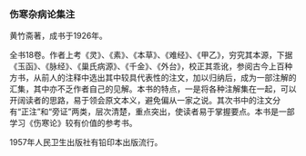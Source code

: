 ### 伤寒杂病论集注

黄竹斋著，成书于1926年。

全书18卷。作者上考《灵》、《素》、《本草》、《难经》、《甲乙》，穷究其本源，下据《玉函》、《脉经》、《巢氏病源》、《千金》、《外台》，校正其乖讹，参阅古今上百种方书，从前人的注释中选出其中较具代表性的注文，加以归纳后，成为一部注解的汇集，其中亦不乏作者自己的见解。本书的特点，一是将各种注解集在一起，可以开阔读者的思路，易于领会原文本义，避免偏从一家之说。其次书中的注文分有“正注”和“旁证”两类，层次清楚，重点突出，使读者易于掌握要点。本书是一部学习《伤寒论》较有价值的参考书。

1957年人民卫生出版社有铅印本出版流行。